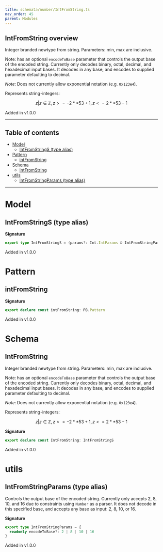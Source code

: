 ```yaml
---
title: schemata/number/IntFromString.ts
nav_order: 45
parent: Modules
---
```


## IntFromString overview

Integer branded newtype from string. Parameters: min, max are inclusive.

Note: has an optional `encodeToBase` parameter that controls the output base of the
encoded string. Currently only decodes binary, octal, decimal, and hexadecimal input
bases. It decodes in any base, and encodes to supplied parameter defaulting to decimal.

_Note_: Does not currently allow exponential notation (e.g. `0x123e4`).

Represents string-integers:

```math
 { z | z ∈ ℤ, z >= -2 ** 53 + 1, z <= 2 ** 53 - 1 }
```

Added in v1.0.0

---

<h2 class="text-delta">Table of contents</h2>

- [Model](#model)
  - [IntFromStringS (type alias)](#intfromstrings-type-alias)
- [Pattern](#pattern)
  - [intFromString](#intfromstring)
- [Schema](#schema)
  - [IntFromString](#intfromstring)
- [utils](#utils)
  - [IntFromStringParams (type alias)](#intfromstringparams-type-alias)

---

# Model

## IntFromStringS (type alias)

**Signature**

```ts
export type IntFromStringS = (params?: Int.IntParams & IntFromStringParams) => SchemaExt<string, Int.Int>
```

Added in v1.0.0

# Pattern

## intFromString

**Signature**

```ts
export declare const intFromString: PB.Pattern
```

Added in v1.0.0

# Schema

## IntFromString

Integer branded newtype from string. Parameters: min, max are inclusive.

Note: has an optional `encodeToBase` parameter that controls the output base of the
encoded string. Currently only decodes binary, octal, decimal, and hexadecimal input
bases. It decodes in any base, and encodes to supplied parameter defaulting to decimal.

_Note_: Does not currently allow exponential notation (e.g. `0x123e4`).

Represents string-integers:

```math
 { z | z ∈ ℤ, z >= -2 ** 53 + 1, z <= 2 ** 53 - 1 }
```

**Signature**

```ts
export declare const IntFromString: IntFromStringS
```

Added in v1.0.0

# utils

## IntFromStringParams (type alias)

Controls the output base of the encoded string. Currently only accepts 2, 8, 10, and 16
due to constraints using `Number` as a parser. It does not decode in this specified
base, and accepts any base as input: 2, 8, 10, or 16.

**Signature**

```ts
export type IntFromStringParams = {
  readonly encodeToBase?: 2 | 8 | 10 | 16
}
```

Added in v1.0.0
